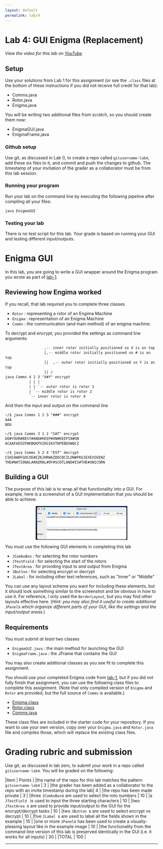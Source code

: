 ```yaml
---
layout: default
permalink: lab/4
---
```


# Lab 4: GUI Enigma (Replacement)

*View the video for this lab on [YouTube](https://youtu.be/XLK8MnmXqmw)*

## Setup

Use your solutions from Lab 1 for this assignment (or see the `.class` files at the bottom of these instructions if you did not receive full credit for that lab):
* Comms.java
* Rotor.java
* Enigma.java

You will be writing two additional files from scratch, so you should create them now:
* EnigmaGUI.java
* EnigmaFrame.java

### Github setup

Use git, as discussed in Lab 0, to create a repo called `gitusername-lab4`, add these six files to it, and commit and push the changes to github. The timestamp of your invitation of the grader as a collaborator must be from this lab session.
### Running your program

Run your lab on the command line by executing the following pipeline after compiling all your files:

```
java EnigmaGUI
```

### Testing your lab

There is no test script for this lab. Your grade is based on running your GUI and testing different input/outputs. 

# Enigma GUI

In this lab, you are going to write a GUI wrapper around the Enigma program you wrote as part of [lab-1](/lab/1). 

## Reviewing how Engima worked

If you recall, that lab required you to complete three classes


* `Rotor` : representing a rotor of an Engima Machine
* `Enigma` : representation of an Enigma Machine
* `Comms` : the communication (and main method) of an enigma machine.

To decrypt and encrypt, you provided the settings as command line arguments:

```
                  ,-- inner rotor initially positioned so X is on top
                  |,-- middle rotor initially positioned so # is on top
                  ||  ,-- outer rotor initially positioned so Y is on top
                  || /
java Comms 4 2 3 "X#Y" encrypt
           | | |
           | | `-- outer rotor is rotor 3
           | `-- middle rotor is rotor 2
           `-- inner rotor is rotor 4
```

And then the input and output on the command line

```
~/$ java Comms 1 2 3 "###" encrypt
AAA
NDU
```

```
~/$ java Comms 3 1 2 "SAT" encrypt
DO#YOUR#BEST#AND#KEEP#ON#KEEPIN#ON
ACAAFAEOZFWKBQKPXZOGIKXTNPEBDXWQCZ
```

```
~/$ java Comms 5 2 4 "EST" decrypt
CSHIAWDFGDCOE#EZKJHRWAZDDCBCILON#PKUJEXEXSHINZ
THE#NATIONAL#ANIMAL#OF#SCOTLAND#IS#THE#UNICORN
```

## Building a GUI

The purpose of this lab is to wrap all that functionality into a GUI. For example, here is a screenshot of a GUI implementation that you should be able to achieve:

<img src="/images/Engima-GUI.png" 
alt="Enigma GUI" 
width="60%" 
style="display: block;
margin-left: auto;
margin-right: auto;"/>

You must use the following GUI elements in completing this lab
* `JComboBox` : for selecting the rotor numbers
* `JTextField` : for selecting the start of the rotors
* `JTextArea` : for providing input to and output from Enigma
* `JButton` : for selecting encrypt or decrypt
* `JLabel` : for including other text references, such as "Inner" or "Middle"

You can use any layout scheme you want for including these elements, but it should look something similar to the screenshot and be obvious in how to use it. For reference, I only used the `BorderLayout`, but you may find other layouts effective here.  (*Hint: you may also find it useful to create additional `JPanel`s which organize different parts of your GUI, like the settings and the input/output areas.*)

## Requirements

<div class="requirement">

You must submit *at least* two classes
* `EnigmaGUI.java` : the main method for launching the GUI
* `EnigmaFrame.java` : the JFrame that contains the GUI

You may also create additional classes as you see fit to complete this assignment. 

You should use your completed Enigma code from [lab-1](/lab/1), but if you did not fully finish that assignment, you can use the following class files to complete this assignment. (Note that only compiled version of `Enigma` and `Rotor` are provided, but the full source of `Comms` is available.)
* [Enigma.class](/src/Enigma.class)
* [Rotor.class](/src/Rotor.class)
* [Comms.java](/src/Comms.java) 

These class files are included in the starter code for your repository. If you want to use your own version, copy over your `Enigma.java` and `Rotor.java` file and compiles those, which will replace the existing class files. 
</div>

# Grading rubric and submission

Use git, as discussed in lab zero, to submit your work in a repo called `gitusername-lab4`. You will be graded on the following:

|Item | Points |
|the name of the repo for this lab matches the pattern  `gitusername-lab4` | 3 |
|the grader has been added as a collaborator to the repo with an invite timestamp during the lab| 4 |
|the repo has been made private | 3 |
|three `JComboBox`s are used to select the roto numbers | 10 |
|a `JTextField ` is used to input the three starting characters | 10 |
|two `JTextArea `s are used to provide input/output to the GUI for the encrypt/decrypt tasks | 10 |
|two `JButton `s are used to select encrypt vs decrypt | 10 |
|five `JLabel `s are used to label all the fields shown in the example | 10 |
|one or more `JPanel`s has been used to create a visually-pleasing layout like in the example image | 10 |
|the functionality from the command-line version of this lab is preserved identically in the GUI (i.e. it works for all inputs) | 30 |
|TOTAL | 100 |

---